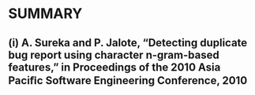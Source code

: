 # SUMMARY

## (i)  A. Sureka and P. Jalote, “Detecting duplicate bug report using character n-gram-based features,” in Proceedings of the 2010 Asia Paciﬁc Software Engineering Conference, 2010